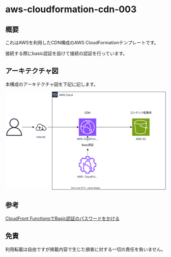 # aws-cloudformation-cdn-003

## 概要

これはAWSを利用したCDN構成のAWS CloudFormationテンプレートです。

接続する際にbasic認証を設けて接続の認証を行っています。

## アーキテクチャ図

本構成のアーキテクチャ図を下記に記します。

![](./img/cdn-003.drawio.svg)

## 参考

[CloudFront FunctionsでBasic認証のパスワードをかける](https://dev.classmethod.jp/articles/apply-basic-authentication-password-with-cloudfront-functions/)

## 免責

利用転載は自由ですが掲載内容で生じた損害に対する一切の責任を負いません。
